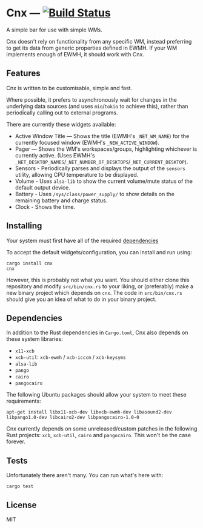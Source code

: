 # Cnx — [![Build Status](https://travis-ci.org/mjkillough/hue.svg?branch=master)](https://travis-ci.org/mjkillough/hue)

A simple bar for use with simple WMs.

Cnx doesn't rely on functionality from any specific WM, instead preferring to get its data from generic properties defined in EWMH. If your WM implements enough of EWMH, it should work with Cnx.


## Features

Cnx is written to be customisable, simple and fast.

Where possible, it prefers to asynchronously wait for changes in the underlying data sources (and uses `mio`/`tokio` to achieve this), rather than periodically calling out to external programs.

There are currently these widgets available:
 - Active Window Title — Shows the title (EWMH's `_NET_WM_NAME`) for the currently focused window (EWMH's `_NEW_ACTIVE_WINDOW`).
 - Pager — Shows the WM's workspaces/groups, highlighting whichever is currently active. (Uses EWMH's `_NET_DESKTOP_NAMES`/`_NET_NUMBER_OF_DESKTOPS`/`_NET_CURRENT_DESKTOP`).
 - Sensors - Periodically parses and displays the output of the `sensors` utility, allowing CPU temperature to be displayed.
 - Volume - Uses `alsa-lib` to show the current volume/mute status of the default output device.
 - Battery - Uses `/sys/class/power_supply/` to show details on the remaining battery and charge status.
 - Clock - Shows the time.


## Installing

Your system must first have all of the required [dependencies](#dependencies)

To accept the default widgets/configuration, you can install and run using:

```
cargo install cnx
cnx
```

However, this is probably not what you want. You should either clone this repository and modify `src/bin/cnx.rs` to your liking, or (preferably) make a new binary project which depends on `cnx`. The code in `src/bin/cnx.rs` should give you an idea of what to do in your binary project.


## Dependencies

In addition to the Rust dependencies in `Cargo.toml`, Cnx also depends on these system libraries:
 - `x11-xcb`
 - `xcb-util`: `xcb-ewmh` / `xcb-icccm` / `xcb-keysyms`
 - `alsa-lib`
 - `pango`
 - `cairo`
 - `pangocairo`

The following Ubuntu packages should allow your system to meet these requirements:

```
apt-get install libx11-xcb-dev libxcb-ewmh-dev libasound2-dev libpango1.0-dev libcairo2-dev libpangocairo-1.0-0
```

Cnx currently depends on some unreleased/custom patches in the following Rust projects: `xcb`, `xcb-util`, `cairo` and `pangocairo`. This won't be the case forever.


## Tests

Unfortunately there aren't many. You can run what's here with:

```
cargo test
```


## License

MIT
